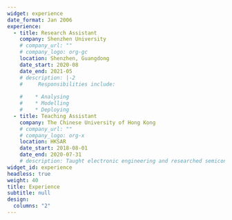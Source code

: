```yaml
---
widget: experience
date_format: Jan 2006
experience:
  - title: Research Assistant
    company: Shenzhen University
    # company_url: ""
    # company_logo: org-gc
    location: Shenzhen, Guangdong
    date_start: 2020-08
    date_end: 2021-05
    # description: |-2
    #     Responsibilities include:
        
    #    * Analysing
    #    * Modelling
    #    * Deploying
  - title: Teaching Assistant
    company: The Chinese University of Hong Kong
    # company_url: ""
    # company_logo: org-x
    location: HKSAR
    date_start: 2018-08-01
    date_end: 2020-07-31
    # description: Taught electronic engineering and researched semiconductor physics.
widget_id: experience
headless: true
weight: 40
title: Experience
subtitle: null
design:
  columns: "2"
---
```

